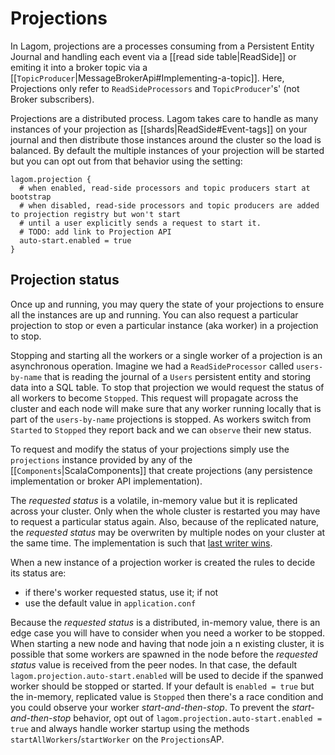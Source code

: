 # Projections

In Lagom, projections are a processes consuming from a Persistent Entity Journal and handling each event via a [[read side table|ReadSide]] or emiting it into a broker topic via a [[`TopicProducer`|MessageBrokerApi#Implementing-a-topic]]. Here, Projections only refer to `ReadSideProcessors` and `TopicProducer`'s' (not Broker subscribers).

Projections are a distributed process. Lagom takes care to handle as many instances of your projection as [[shards|ReadSide#Event-tags]] on your journal and then distribute those instances around the cluster so the load is balanced. By default the multiple instances of your projection will be started but you can opt out from that behavior using the setting:

```
lagom.projection {
  # when enabled, read-side processors and topic producers start at bootstrap
  # when disabled, read-side processors and topic producers are added to projection registry but won't start
  # until a user explicitly sends a request to start it.
  # TODO: add link to Projection API
  auto-start.enabled = true
}
```

## Projection status

Once up and running, you may query the state of your projections to ensure all the instances are up and running. You can also request a particular projection to stop or even a particular instance (aka worker) in a projection to stop. 

Stopping and starting all the workers or a single worker of a projection is an asynchronous operation. Imagine we had a `ReadSideProcessor` called  `users-by-name` that is reading the journal of a `Users` persistent entity and storing data into a SQL table. To stop that projection we would request the status of all workers to become `Stopped`. This request will propagate across the cluster and each node will make sure that any worker running locally that is part of the `users-by-name` projections is stopped. As workers switch from `Started` to `Stopped` they report back and we can `observe` their new status.

To request and modify the status of your projections simply use the `projections` instance provided by any of the [[`Components`|ScalaComponents]] that create projections (any persistence implementation or broker API implementation).

The _requested status_ is a volatile, in-memory value but it is replicated across your cluster. Only when the whole cluster is restarted you may have to request a particular status again. Also, because of the replicated nature, the _requested status_ may be overwriten by multiple nodes on your cluster at the same time. The implementation is such that [last writer wins](https://doc.akka.io/docs/akka/current/distributed-data.html#data-types).

When a new instance of a projection worker is created the rules to decide its status are:

* if there's worker requested status, use it; if not
* use the default value in `application.conf`

Because the _requested status_ is a distributed, in-memory value, there is an edge case you will have to consider when you need a worker to be stopped. When starting a new node and having that node join a n existing cluster, it is possible that some workers are spawned in the node before the _requested status_ value is received from the peer nodes. In that case, the default `lagom.projection.auto-start.enabled` will be used to decide if the spanwed worker should be stopped or started. If your default is `enabled = true` but the in-memory, replicated value is `Stopped` then there's a race condition and you could observe your worker _start-and-then-stop_. To prevent the  _start-and-then-stop_ behavior, opt out of `lagom.projection.auto-start.enabled = true` and always handle worker startup using the methods `startAllWorkers`/`startWorker` on the `Projections`AP.